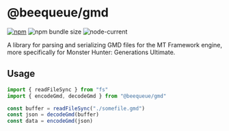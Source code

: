 # @beequeue/gmd

[![npm](https://img.shields.io/npm/v/@beequeue/gmd)](https://www.npmjs.com/package/@beequeue/gmd)
![npm bundle size](https://deno.bundlejs.com/?q=@beequeue/gmd&badge)
![node-current](https://img.shields.io/node/v/@beequeue/gmd)

A library for parsing and serializing GMD files for the MT Framework engine, more specifically for Monster Hunter: Generations Ultimate.

## Usage

```typescript
import { readFileSync } from "fs"
import { encodeGmd, decodeGmd } from "@beequeue/gmd"

const buffer = readFileSync("./somefile.gmd")
const json = decodeGmd(buffer)
const data = encodeGmd(json)
```

